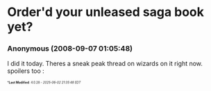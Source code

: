 # Order'd your unleased saga book yet?

### **Anonymous** (2008-09-07 01:05:48)

I did it today.
Theres a sneak peak thread on wizards on it right now.
spoilers too :



<span style="font-size: 0.5em;">***Last Modified**: 4.0.28 - *2025-06-02 21:35:48 EDT*</span>